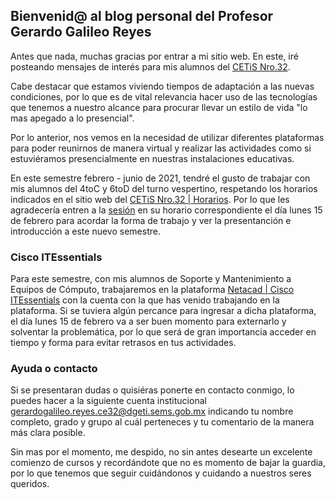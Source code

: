 ## Bienvenid@ al blog personal del Profesor Gerardo Galileo Reyes

Antes que nada, muchas gracias por entrar a mi sitio web. En este, iré posteando mensajes de interés para mis alumnos del [CETiS Nro.32](http://cetis32.edu.mx).

Cabe destacar que estamos viviendo tiempos de adaptación a las nuevas condiciones, por lo que es de vital relevancia hacer uso de las tecnologías que tenemos a nuestro alcance para procurar llevar un estilo de vida "lo mas apegado a lo presencial". 

Por lo anterior, nos vemos en la necesidad de utilizar diferentes plataformas para poder reunirnos de manera virtual y realizar las actividades como si estuviéramos presencialmente en nuestras instalaciones educativas. 

En este semestre febrero - junio de 2021, tendré el gusto de trabajar con mis alumnos del 4toC y 6toD del turno vespertino, respetando los horarios indicados en el sitio web del [CETiS Nro.32 | Horarios](http://cetis32.edu.mx/Horarios.html). Por lo que les agradecería entren a la [sesión](https://meet.google.com/jpc-tcsx-mhp) en su horario correspondiente el día lunes 15 de febrero para acordar la forma de trabajo y ver la presentanción e introducción a este nuevo semestre.


### Cisco ITEssentials

Para este semestre, con mis alumnos de Soporte y Mantenimiento a Equipos de Cómputo, trabajaremos en la plataforma [Netacad | Cisco ITEssentials](https://www.netacad.com) con la cuenta con la que has venido trabajando en la plataforma. Si se tuviera algún percance para ingresar a dicha plataforma, el día lunes 15 de febrero va a ser buen momento para externarlo y solventar la problemática, por lo que será de gran importancia acceder en tiempo y forma para evitar retrasos en tus actividades.

### Ayuda o contacto

Si se presentaran dudas o quisiéras ponerte en contacto conmigo, lo puedes hacer a la siguiente cuenta institucional gerardogalileo.reyes.ce32@dgeti.sems.gob.mx indicando tu nombre completo, grado y grupo al cuál perteneces y tu comentario de la manera más clara posible.

Sin mas por el momento, me despido, no sin antes desearte un excelente comienzo de cursos y recordándote que no es momento de bajar la guardia, por lo que tenemos que seguir cuidándonos y cuidando a nuestros seres queridos.
